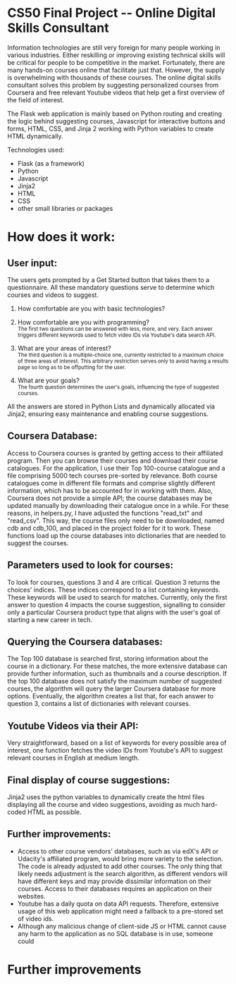 # CS50 Final Project -- Online Digital Skills Consultant
Information technologies are still very foreign for many people working in various industries. Either reskilling or improving existing technical skills will be critical for people to be competitive in the market. Fortunately, there are many hands-on courses online that facilitate just that. However, the supply is overwhelming with thousands of these courses. The online digital skills consultant solves this problem by suggesting personalized courses from Coursera and free relevant Youtube videos that help get a first overview of the field of interest.

The Flask web application is mainly based on Python routing and creating the logic behind suggesting courses, Javascript for interactive buttons and forms, HTML, CSS, and Jinja 2 working with Python variables to create HTML dynamically.

Technologies used:
- Flask (as a framework)
- Python
- Javascript
- Jinja2
- HTML
- CSS
- other small libraries or packages

# How does it work:

## User input:
The users gets prompted by a Get Started button that takes them to a questionnaire. All these mandatory questions serve to determine which courses and videos to suggest.

1. How comfortable are you with basic technologies?
2. How comfortable are you with programming?</br>
    <sub>The first two questions can be answered with less, more, and very. Each answer triggers different keywords used to fetch video IDs via Youtube's data search API.
3. What are your areas of interest?</br>
    <sub>The third question is a multiple-choice one, currently restricted to a maximum choice of three areas of interest. This arbitrary restriction serves only to avoid having a results page so long as to be offputting for the user.

4. What are your goals?</br>
    <sub>The fourth question determines the user's goals, influencing the type of suggested courses.

All the answers are stored in Python Lists and dynamically allocated via Jinja2, ensuring easy maintenance and enabling course suggestions.

## Coursera Database:
Access to Coursera courses is granted by getting access to their affiliated program. Then you can browse their courses and download their course catalogues. For the application, I use their Top 100-course catalogue and a file comprising 5000 tech courses pre-sorted by relevance. Both course catalogues come in different file formats and comprise slightly different information, which has to be accounted for in working with them. Also, Coursera does not provide a simple API; the course databases may be updated manually by downloading their catalogue once in a while. For these reasons, in helpers.py, I have adjusted the functions "read_txt" and "read_csv". This way, the course files only need to be downloaded, named cdb and cdb_100, and placed in the project folder for it to work. These functions load up the course databases into dictionaries that are needed to suggest the courses.

## Parameters used to look for courses:
To look for courses, questions 3 and 4 are critical. Question 3 returns the choices' indices. These indices correspond to a list containing keywords. These keywords will be used to search for matches. Currently, only the first answer to question 4 impacts the course suggestion, signalling to consider only a particular Coursera product type that aligns with the user's goal of starting a new career in tech.

## Querying the Coursera databases:
The Top 100 database is searched first, storing information about the course in a dictionary. For these matches, the more extensive database can provide further information, such as thumbnails and a course description. If the top 100 database does not satisfy the maximum number of suggested courses, the algorithm will query the larger Coursera database for more options. Eventually, the algorithm creates a list that, for each answer to question 3, contains a list of dictionaries with relevant courses.

## Youtube Videos via their API:
Very straightforward, based on a list of keywords for every possible area of interest, one function fetches the video IDs from Youtube's API to suggest relevant courses in English at medium length.

## Final display of course suggestions:
Jinja2 uses the python variables to dynamically create the html files displaying all the course and video suggestions, avoiding as much hard-coded HTML as possible.



## Further improvements:
- Access to other course vendors' databases, such as via edX's API or Udacity's affiliated program, would bring more variety to the selection. The code is already adjusted to add other courses. The only thing that likely needs adjustment is the search algorithm, as different vendors will have different keys and may provide dissimilar information on their courses. Access to their databases requires an application on their websites.
- Youtube has a daily quota on data API requests. Therefore, extensive usage of this web application might need a fallback to a pre-stored set of video ids.
- Although any malicious change of client-side JS or HTML cannot cause any harm to the application as no SQL database is in use, someone could

# Further improvements





